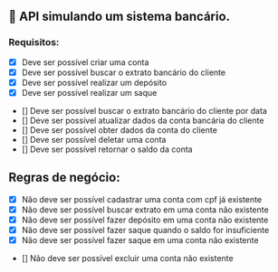 ## 🏦 API simulando um sistema bancário.

### Requisitos:

-   [x] Deve ser possível criar uma conta
-   [x] Deve ser possível buscar o extrato bancário do cliente
-   [x] Deve ser possível realizar um depósito
-   [x] Deve ser possível realizar um saque
-   [] Deve ser possível buscar o extrato bancário do cliente por data
-   [] Deve ser possível atualizar dados da conta bancária do cliente
-   [] Deve ser possível obter dados da conta do cliente
-   [] Deve ser possível deletar uma conta
-   [] Deve ser possível retornar o saldo da conta

## Regras de negócio:

-   [x] Não deve ser possível cadastrar uma conta com cpf já existente
-   [x] Não deve ser possível buscar extrato em uma conta não existente
-   [x] Não deve ser possível fazer depósito em uma conta não existente
-   [x] Não deve ser possível fazer saque quando o saldo for insuficiente
-   [x] Não deve ser possível fazer saque em uma conta não existente
-   [] Não deve ser possível excluir uma conta não existente
